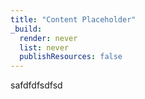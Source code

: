 ```yaml
---
title: "Content Placeholder"
_build:
  render: never
  list: never
  publishResources: false
---
```

safdfdfsdfsd
